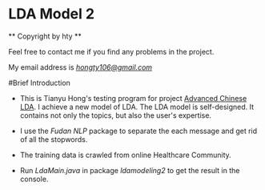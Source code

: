 
# LDA Model 2


** Copyright  by hty **

Feel free to contact me if you find any problems in the project.

My email address is *hongty106@gmail.com*

#Brief Introduction

- This is Tianyu Hong's testing program for project [Advanced Chinese LDA](https://github.com/Htiango/Advanced-LDA-Program). I achieve a new model of LDA. The LDA model is self-designed. It contains not only the topics, but also the user's expertise. 

- I use the *Fudan NLP* package to separate the each message and get rid of all the stopwords. 

- The training data is crawled from online Healthcare Community.

- Run *LdaMain.java* in package *ldamodeling2* to get the result in the console. 


